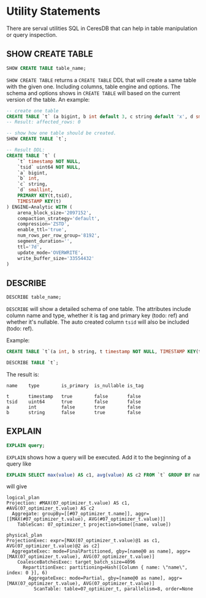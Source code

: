 # Utility Statements

There are serval utilities SQL in CeresDB that can help in table manipulation or query inspection.

## SHOW CREATE TABLE

```sql
SHOW CREATE TABLE table_name;
```

`SHOW CREATE TABLE` returns a `CREATE TABLE` DDL that will create a same table with the given one. Including columns, table engine and options. The schema and options shows in `CREATE TABLE` will based on the current version of the table. An example:

```sql
-- create one table
CREATE TABLE `t` (a bigint, b int default 3, c string default 'x', d smallint null, t timestamp NOT NULL, TIMESTAMP KEY(t)) ENGINE = Analytic;
-- Result: affected_rows: 0

-- show how one table should be created.
SHOW CREATE TABLE `t`;

-- Result DDL:
CREATE TABLE `t` (
    `t` timestamp NOT NULL,
    `tsid` uint64 NOT NULL,
    `a` bigint,
    `b` int,
    `c` string,
    `d` smallint,
    PRIMARY KEY(t,tsid),
    TIMESTAMP KEY(t)
) ENGINE=Analytic WITH (
    arena_block_size='2097152',
    compaction_strategy='default',
    compression='ZSTD',
    enable_ttl='true',
    num_rows_per_row_group='8192',
    segment_duration='',
    ttl='7d',
    update_mode='OVERWRITE',
    write_buffer_size='33554432'
)
```

## DESCRIBE

```sql
DESCRIBE table_name;
```

`DESCRIBE` will show a detailed schema of one table. The attributes include column name and type, whether it is tag and primary key (todo: ref) and whether it's nullable. The auto created column `tsid` will also be included (todo: ref).

Example:

```sql
CREATE TABLE `t`(a int, b string, t timestamp NOT NULL, TIMESTAMP KEY(t)) ENGINE = Analytic;

DESCRIBE TABLE `t`;
```

The result is:

```
name    type        is_primary  is_nullable is_tag

t       timestamp   true        false       false
tsid    uint64      true        false       false
a       int         false       true        false
b       string      false       true        false
```

## EXPLAIN

```sql
EXPLAIN query;
```

`EXPLAIN` shows how a query will be executed. Add it to the beginning of a query like

```sql
EXPLAIN SELECT max(value) AS c1, avg(value) AS c2 FROM `t` GROUP BY name;
```

will give

```
logical_plan
Projection: #MAX(07_optimizer_t.value) AS c1, #AVG(07_optimizer_t.value) AS c2
  Aggregate: groupBy=[[#07_optimizer_t.name]], aggr=[[MAX(#07_optimizer_t.value), AVG(#07_optimizer_t.value)]]
    TableScan: 07_optimizer_t projection=Some([name, value])

physical_plan
ProjectionExec: expr=[MAX(07_optimizer_t.value)@1 as c1, AVG(07_optimizer_t.value)@2 as c2]
  AggregateExec: mode=FinalPartitioned, gby=[name@0 as name], aggr=[MAX(07_optimizer_t.value), AVG(07_optimizer_t.value)]
    CoalesceBatchesExec: target_batch_size=4096
      RepartitionExec: partitioning=Hash([Column { name: \"name\", index: 0 }], 6)
        AggregateExec: mode=Partial, gby=[name@0 as name], aggr=[MAX(07_optimizer_t.value), AVG(07_optimizer_t.value)]
          ScanTable: table=07_optimizer_t, parallelism=8, order=None
```
